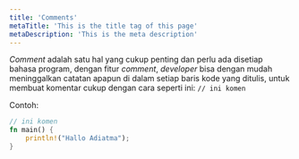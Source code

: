 ```yaml
---
title: 'Comments'
metaTitle: 'This is the title tag of this page'
metaDescription: 'This is the meta description'
---
```


_Comment_ adalah satu hal yang cukup penting dan perlu ada disetiap bahasa program, dengan fitur _comment_, _developer_ bisa dengan mudah meninggalkan catatan apapun di dalam setiap baris kode yang ditulis, untuk membuat komentar cukup dengan cara seperti ini: `// ini komen`

Contoh:

```rust
// ini komen
fn main() {
    println!("Hallo Adiatma");
}
```
